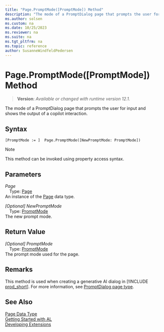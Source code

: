```yaml
---
title: "Page.PromptMode([PromptMode]) Method"
description: "The mode of a PromptDialog page that prompts the user for input and shows the output of a copilot interaction."
ms.author: solsen
ms.custom: na
ms.date: 10/25/2023
ms.reviewer: na
ms.suite: na
ms.tgt_pltfrm: na
ms.topic: reference
author: SusanneWindfeldPedersen
---
```

[//]: # (START>DO_NOT_EDIT)
[//]: # (IMPORTANT:Do not edit any of the content between here and the END>DO_NOT_EDIT.)
[//]: # (Any modifications should be made in the .xml files in the ModernDev repo.)
# Page.PromptMode([PromptMode]) Method
> **Version**: _Available or changed with runtime version 12.1._

The mode of a PromptDialog page that prompts the user for input and shows the output of a copilot interaction.


## Syntax
```AL
[PromptMode := ]  Page.PromptMode([NewPromptMode: PromptMode])
```
> [!NOTE]
> This method can be invoked using property access syntax.
## Parameters
*Page*  
&emsp;Type: [Page](page-data-type.md)  
An instance of the [Page](page-data-type.md) data type.  

*[Optional] NewPromptMode*  
&emsp;Type: [PromptMode](../promptmode/promptmode-option.md)  
The new prompt mode.  


## Return Value
*[Optional] PromptMode*  
&emsp;Type: [PromptMode](../promptmode/promptmode-option.md)  
The prompt mode used for the page.


[//]: # (IMPORTANT: END>DO_NOT_EDIT)

## Remarks

This method is used when creating a generative AI dialog in [!INCLUDE [prod_short](../../includes/prod_short.md)]. For more information, see [PromptDialog page type](../devenv-page-type-promptdialog.md).

## See Also

[Page Data Type](page-data-type.md)  
[Getting Started with AL](../../devenv-get-started.md)  
[Developing Extensions](../../devenv-dev-overview.md)